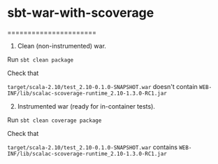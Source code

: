 # sbt-war-with-scoverage
======================

1. Clean (non-instrumented) war.

Run `sbt clean package`

Check that

`target/scala-2.10/test_2.10-0.1.0-SNAPSHOT.war` doesn't contain `WEB-INF/lib/scalac-scoverage-runtime_2.10-1.3.0-RC1.jar`

2. Instrumented war (ready for in-container tests).

Run `sbt clean coverage package`

Check that

`target/scala-2.10/test_2.10-0.1.0-SNAPSHOT.war` contains `WEB-INF/lib/scalac-scoverage-runtime_2.10-1.3.0-RC1.jar`

